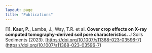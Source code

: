 ```yaml
---
layout: page
title: "Publications"
---
```


[1]. **Kaur, P.**, Lamba, J., Way, T.R. et al. **Cover crop effects on X-ray computed tomography–derived soil pore characteristics.** J Soils Sediments (2023). [https://doi.org/10.1007/s11368-023-03596-7] (https://doi.org/10.1007/s11368-023-03596-7)
